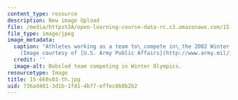```yaml
---
content_type: resource
description: New image Upload
file: /media/https%3A/open-learning-course-data-rc.s3.amazonaws.com/15-660-strategic-hr-management-spring-2003/736ad4813d1b1fd14b77effec868b2b2_15-660s03-th.jpg
file_type: image/jpeg
image_metadata:
  caption: "Athletes working as a team to\_compete in\_the 2002 Winter Olympics.\_\
    (Image courtesy of [U.S. Army Public Affairs](http://www.army.mil/info/institution/publicAffairs/).)"
  credit: ''
  image-alt: Bobsled team competing in Winter Olympics.
resourcetype: Image
title: 15-660s03-th.jpg
uid: 736ad481-3d1b-1fd1-4b77-effec868b2b2
---
```


